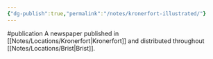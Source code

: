 ```yaml
---
{"dg-publish":true,"permalink":"/notes/kronerfort-illustrated/"}
---
```


#publication
A newspaper published in [[Notes/Locations/Kronerfort\|Kronerfort]] and distributed throughout [[Notes/Locations/Brist\|Brist]].